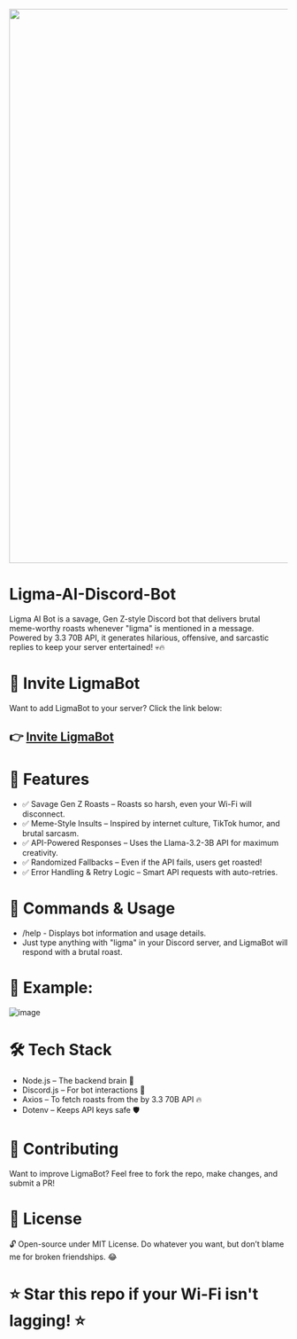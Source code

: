 <p align="center">
  <img src="https://github.com/user-attachments/assets/b469b5b6-d931-40a1-8289-8312c82e0fc4" width="1000">
</p>

# Ligma-AI-Discord-Bot 

Ligma AI Bot is a savage, Gen Z-style Discord bot that delivers brutal meme-worthy roasts whenever "ligma" is mentioned in a message. Powered by 3.3 70B API, it generates hilarious, offensive, and sarcastic replies to keep your server entertained! 💀🔥

# 🔗 Invite LigmaBot  
Want to add LigmaBot to your server? Click the link below:  
## 👉 [**Invite LigmaBot**](https://discord.com/oauth2/authorize?client_id=1336267469295325234)  

# 🚀 Features
* ✅ Savage Gen Z Roasts – Roasts so harsh, even your Wi-Fi will disconnect.
* ✅ Meme-Style Insults – Inspired by internet culture, TikTok humor, and brutal sarcasm.
* ✅ API-Powered Responses – Uses the Llama-3.2-3B API for maximum creativity.
* ✅ Randomized Fallbacks – Even if the API fails, users get roasted!
* ✅ Error Handling & Retry Logic – Smart API requests with auto-retries.

# 🤖 Commands & Usage
* /help - Displays bot information and usage details.
* Just type anything with "ligma" in your Discord server, and LigmaBot will respond with a brutal roast.

# 📌 Example:
![image](https://github.com/user-attachments/assets/80816626-c693-4083-ae5d-cfc5ced60ca1)


# 🛠 Tech Stack
* Node.js – The backend brain 🧠
* Discord.js – For bot interactions 🤖
* Axios – To fetch roasts from the by 3.3 70B API 🔥
* Dotenv – Keeps API keys safe 🛡

# 🎉 Contributing
Want to improve LigmaBot? Feel free to fork the repo, make changes, and submit a PR!

# 📜 License
🔓 Open-source under MIT License. Do whatever you want, but don’t blame me for broken friendships. 😂

# ⭐ Star this repo if your Wi-Fi isn't lagging! ⭐
